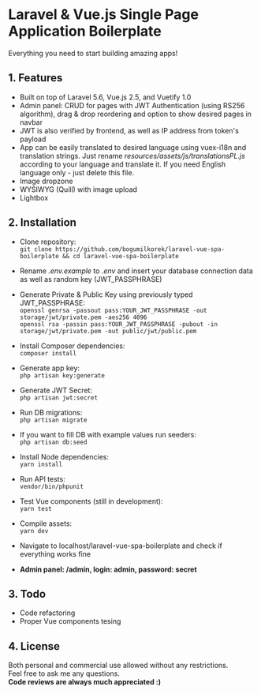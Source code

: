 # Laravel & Vue.js Single Page Application Boilerplate
Everything you need to start building amazing apps!

## 1. Features
- Built on top of Laravel 5.6, Vue.js 2.5, and Vuetify 1.0
- Admin panel: CRUD for pages with JWT Authentication (using RS256 algorithm), drag & drop reordering and option to show desired pages in navbar
- JWT is also verified by frontend, as well as IP address from token's payload
- App can be easily translated to desired language using vuex-i18n and translation strings. Just rename *resources/assets/js/translationsPL.js* according to your language and translate it. If you need English language only - just delete this file.
- Image dropzone
- WYSIWYG (Quill) with image upload
- Lightbox

## 2. Installation
- Clone repository:<br />
`git clone https://github.com/bogumilkorek/laravel-vue-spa-boilerplate && cd laravel-vue-spa-boilerplate`

- Rename *.env.example* to *.env* and insert your database connection data as well as random key (JWT_PASSPHRASE)

- Generate Private & Public Key using previously typed JWT_PASSPHRASE:<br />
`openssl genrsa -passout pass:YOUR_JWT_PASSPHRASE -out storage/jwt/private.pem -aes256 4096`<br />
`openssl rsa -passin pass:YOUR_JWT_PASSPHRASE -pubout -in storage/jwt/private.pem -out public/jwt/public.pem`

- Install Composer dependencies:<br />
`composer install`

- Generate app key:<br />
`php artisan key:generate`

- Generate JWT Secret:<br />
`php artisan jwt:secret`

- Run DB migrations:<br />
`php artisan migrate`

- If you want to fill DB with example values run seeders:<br />
`php artisan db:seed`

- Install Node dependencies:<br />
`yarn install`

- Run API tests:<br />
`vendor/bin/phpunit`

- Test Vue components (still in development):<br />
`yarn test`

- Compile assets:<br />
`yarn dev`

- Navigate to localhost/laravel-vue-spa-boilerplate and check if everything works fine

- **Admin panel: /admin, login: admin, password: secret**

## 3. Todo
- Code refactoring
- Proper Vue components tesing

## 4. License
Both personal and commercial use allowed without any restrictions.<br />
Feel free to ask me any questions.<br />
**Code reviews are always much appreciated :)**
